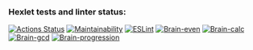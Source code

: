### Hexlet tests and linter status:
[![Actions Status](https://github.com/EuRV/frontend-project-lvl1/workflows/hexlet-check/badge.svg)](https://github.com/EuRV/frontend-project-lvl1/actions)
[![Maintainability](https://api.codeclimate.com/v1/badges/a99a88d28ad37a79dbf6/maintainability)](https://codeclimate.com/github/codeclimate/codeclimate/maintainability)
[![ESLint](https://github.com/EuRV/frontend-project-lvl1/workflows/eurv-check/badge.svg)](https://github.com/EuRV/frontend-project-lvl1/actions)
[![Brain-even](https://asciinema.org/a/457902.svg)](https://asciinema.org/a/457902)
[![Brain-calc](https://asciinema.org/a/aZOMCQGNHYESM6FUTS3HcRfHd.svg)](https://asciinema.org/a/aZOMCQGNHYESM6FUTS3HcRfHd)
[![Brain-gcd](https://asciinema.org/a/NFAGSuhTSbe2jcXwY2L6VBYkE.svg)](https://asciinema.org/a/NFAGSuhTSbe2jcXwY2L6VBYkE)
[![Brain-progression](https://asciinema.org/a/mA0jmWSkwua2atC5XUwmM0DBS.svg)](https://asciinema.org/a/mA0jmWSkwua2atC5XUwmM0DBS)